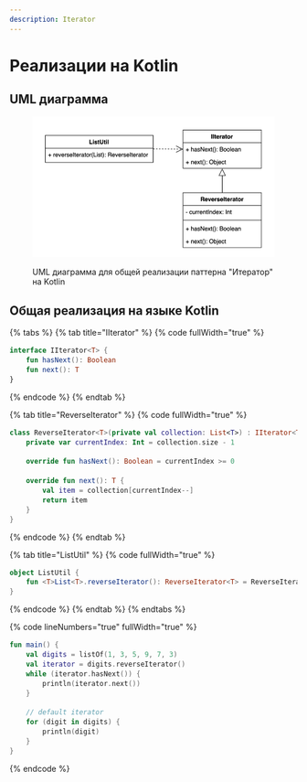 ```yaml
---
description: Iterator
---
```


# Реализации на Kotlin

## UML диаграмма

<figure><img src="../../../.gitbook/assets/iterator.png" alt=""><figcaption><p>UML диаграмма для общей реализации паттерна "Итератор" на Kotlin</p></figcaption></figure>

## Общая реализация на языке Kotlin

{% tabs %}
{% tab title="IIterator" %}
{% code fullWidth="true" %}
```kotlin
interface IIterator<T> {
    fun hasNext(): Boolean
    fun next(): T
}
```
{% endcode %}
{% endtab %}

{% tab title="ReverseIterator" %}
{% code fullWidth="true" %}
```kotlin
class ReverseIterator<T>(private val collection: List<T>) : IIterator<T> {
    private var currentIndex: Int = collection.size - 1

    override fun hasNext(): Boolean = currentIndex >= 0

    override fun next(): T {
        val item = collection[currentIndex--]
        return item
    }
}
```
{% endcode %}
{% endtab %}

{% tab title="ListUtil" %}
{% code fullWidth="true" %}
```kotlin
object ListUtil {
    fun <T>List<T>.reverseIterator(): ReverseIterator<T> = ReverseIterator(this)
}
```
{% endcode %}
{% endtab %}
{% endtabs %}

{% code lineNumbers="true" fullWidth="true" %}
```kotlin
fun main() {
    val digits = listOf(1, 3, 5, 9, 7, 3)
    val iterator = digits.reverseIterator()
    while (iterator.hasNext()) {
        println(iterator.next())
    }

    // default iterator
    for (digit in digits) {
        println(digit)
    }
}
```
{% endcode %}
